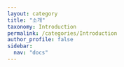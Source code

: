 ```yaml
---
layout: category
title: "소개"
taxonomy: Introduction
permalink: /categories/Introduction
author_profile: false
sidebar:
  nav: "docs"
---
```

